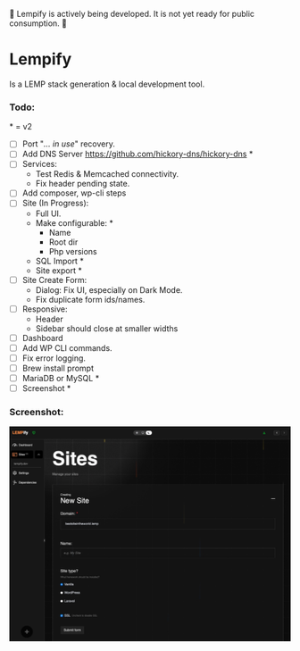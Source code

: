 🚨 Lempify is actively being developed. It is not yet ready for public consumption. 🚨

# Lempify

Is a LEMP stack generation & local development tool.

### Todo:

\* = v2

- [ ] Port "_... in use_" recovery.
- [ ] Add DNS Server https://github.com/hickory-dns/hickory-dns *
- [ ] Services:
    * Test Redis & Memcached connectivity.
    * Fix header pending state.
- [ ] Add composer, wp-cli steps
- [ ] Site (In Progress):
    * Full UI.
    * Make configurable: *
        * Name 
        * Root dir 
        * Php versions 
    * SQL Import *
    * Site export *
- [ ] Site Create Form:
    * Dialog: Fix UI, especially on Dark Mode.
    * Fix duplicate form ids/names.
- [ ] Responsive:
    * Header
    * Sidebar should close at smaller widths
- [ ] Dashboard
- [ ] Add WP CLI commands.
- [ ] Fix error logging.
- [ ] Brew install prompt
- [ ] MariaDB or MySQL *
- [ ] Screenshot *

### Screenshot:
![Lempify](screenshot.jpg)
